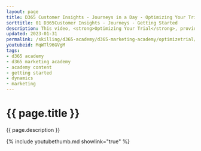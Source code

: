 ```yaml
---
layout: page
title: D365 Customer Insights - Journeys in a Day - Optimizing Your Trial
sorttitle: 01 D365Customer Insights - Journeys - Getting Started
description: This video, <strong>Optimizing Your Trial</strong>, provides Dynamics 365 partners with guidance on how to configure and optimize demo enviornnments when getting started with Customer Insights - Journeys.
updated: 2023-01-31
permalink: /skilling/d365-academy/d365-marketing-academy/optimizetrial/getting-started
youtubeid: MqWTl96GVgM
tags: 
- d365 academy
- d365 marketing academy
- academy content
- getting started
- dynamics
- marketing
---
```


# {{ page.title }}

{{ page.description }}

{% include youtubethumb.md showlink="true" %}
